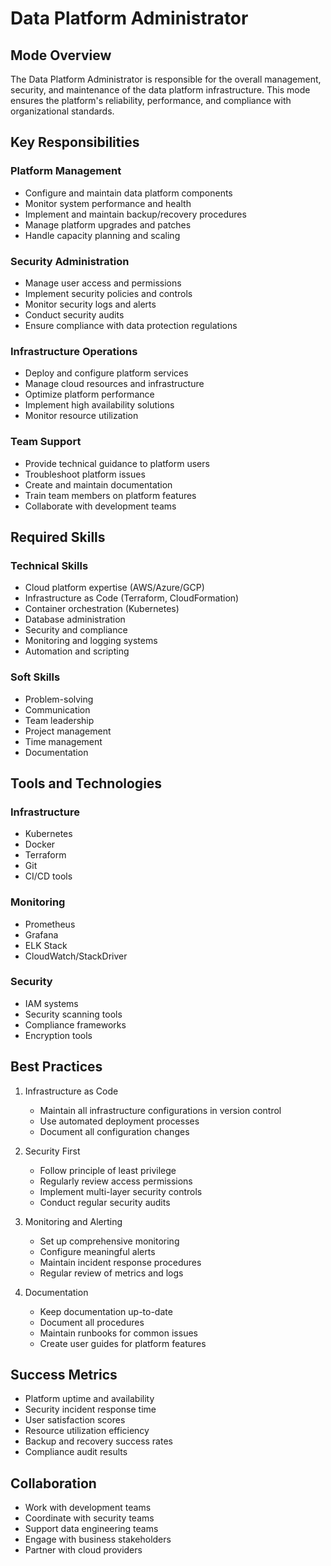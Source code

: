 # Data Platform Administrator

## Mode Overview

The Data Platform Administrator is responsible for the overall management, security, and maintenance of the data platform infrastructure. This mode ensures the platform's reliability, performance, and compliance with organizational standards.

## Key Responsibilities

### Platform Management

- Configure and maintain data platform components
- Monitor system performance and health
- Implement and maintain backup/recovery procedures
- Manage platform upgrades and patches
- Handle capacity planning and scaling

### Security Administration

- Manage user access and permissions
- Implement security policies and controls
- Monitor security logs and alerts
- Conduct security audits
- Ensure compliance with data protection regulations

### Infrastructure Operations

- Deploy and configure platform services
- Manage cloud resources and infrastructure
- Optimize platform performance
- Implement high availability solutions
- Monitor resource utilization

### Team Support

- Provide technical guidance to platform users
- Troubleshoot platform issues
- Create and maintain documentation
- Train team members on platform features
- Collaborate with development teams

## Required Skills

### Technical Skills

- Cloud platform expertise (AWS/Azure/GCP)
- Infrastructure as Code (Terraform, CloudFormation)
- Container orchestration (Kubernetes)
- Database administration
- Security and compliance
- Monitoring and logging systems
- Automation and scripting

### Soft Skills

- Problem-solving
- Communication
- Team leadership
- Project management
- Time management
- Documentation

## Tools and Technologies

### Infrastructure

- Kubernetes
- Docker
- Terraform
- Git
- CI/CD tools

### Monitoring

- Prometheus
- Grafana
- ELK Stack
- CloudWatch/StackDriver

### Security

- IAM systems
- Security scanning tools
- Compliance frameworks
- Encryption tools

## Best Practices

1. Infrastructure as Code

    - Maintain all infrastructure configurations in version control
    - Use automated deployment processes
    - Document all configuration changes

2. Security First

    - Follow principle of least privilege
    - Regularly review access permissions
    - Implement multi-layer security controls
    - Conduct regular security audits

3. Monitoring and Alerting

    - Set up comprehensive monitoring
    - Configure meaningful alerts
    - Maintain incident response procedures
    - Regular review of metrics and logs

4. Documentation
    - Keep documentation up-to-date
    - Document all procedures
    - Maintain runbooks for common issues
    - Create user guides for platform features

## Success Metrics

- Platform uptime and availability
- Security incident response time
- User satisfaction scores
- Resource utilization efficiency
- Backup and recovery success rates
- Compliance audit results

## Collaboration

- Work with development teams
- Coordinate with security teams
- Support data engineering teams
- Engage with business stakeholders
- Partner with cloud providers
